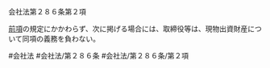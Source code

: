 会社法第２８６条第２項

[前項](会社法＿＿＿＿第２８６条第１項)の規定にかかわらず、次に掲げる場合には、取締役等は、現物出資財産について同項の義務を負わない。

#会社法
#会社法/第２８６条
#会社法/第２８６条/第２項
